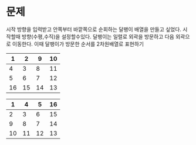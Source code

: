 # 문제
시작 방향을 입력받고 안쪽부터 바깥쪽으로 순회하는 달팽이 배열을 만들고 싶었다.
시작할때 방향(수평,수직)을 설정할수있다.
달팽이는 일렬로 외곽을 방문하고 다음 외곽으로 이동한다.
이때 달팽이가 방문한 순서를 2차원배열로 표현하기


| 1 | 2 | 9  | 10 | 
| ------------ | ------------- | ------------  | ------------- |
| 4 | 3  | 8  | 11 | 
| 5 | 6  | 7  | 12 | 
| 16 | 15 | 14 | 13 | 

| 1 | 4 | 5  | 16 | 
| ------------ | ------------- | ------------  | ------------- |
| 2 | 3  | 6  | 15 | 
| 9 | 8  | 7  | 14 | 
| 10 | 11 | 12 | 13 | 



